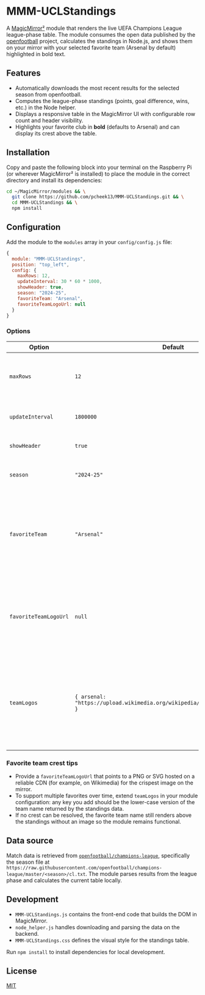 # MMM-UCLStandings

A [MagicMirror²](https://magicmirror.builders/) module that renders the live UEFA Champions League league-phase table. The module consumes the open data published by the [openfootball](https://github.com/openfootball) project, calculates the standings in Node.js, and shows them on your mirror with your selected favorite team (Arsenal by default) highlighted in bold text.

## Features

- Automatically downloads the most recent results for the selected season from openfootball.
- Computes the league-phase standings (points, goal difference, wins, etc.) in the Node helper.
- Displays a responsive table in the MagicMirror UI with configurable row count and header visibility.
- Highlights your favorite club in **bold** (defaults to Arsenal) and can display its crest above the table.

## Installation

Copy and paste the following block into your terminal on the Raspberry Pi (or wherever MagicMirror² is installed) to place the module in the correct directory and install its dependencies:

```bash
cd ~/MagicMirror/modules && \
  git clone https://github.com/pcheek13/MMM-UCLStandings.git && \
  cd MMM-UCLStandings && \
  npm install
```

## Configuration

Add the module to the `modules` array in your `config/config.js` file:

```javascript
{
  module: "MMM-UCLStandings",
  position: "top_left",
  config: {
    maxRows: 12,
    updateInterval: 30 * 60 * 1000,
    showHeader: true,
    season: "2024-25",
    favoriteTeam: "Arsenal",
    favoriteTeamLogoUrl: null
  }
}
```

### Options

| Option | Default | Description |
| ------ | ------- | ----------- |
| `maxRows` | `12` | Number of teams to display. Set to `0` or `null` to show all teams. |
| `updateInterval` | `1800000` | Time in milliseconds between refreshes. |
| `showHeader` | `true` | Show or hide the module header. |
| `season` | `"2024-25"` | Season directory to request from openfootball. |
| `favoriteTeam` | `"Arsenal"` | Team name to emphasize in the table and to show above the standings. Leave empty to disable the favorite display. |
| `favoriteTeamLogoUrl` | `null` | Optional URL to the crest for the favorite team. When omitted the module checks `teamLogos` for a match. |
| `teamLogos` | `{ arsenal: "https://upload.wikimedia.org/wikipedia/en/5/53/Arsenal_FC.svg" }` | Map of lower-case team names to logo URLs. Extend or override this object in your config if you need additional crests. |

### Favorite team crest tips

- Provide a `favoriteTeamLogoUrl` that points to a PNG or SVG hosted on a reliable CDN (for example, on Wikimedia) for the crispest image on the mirror.
- To support multiple favorites over time, extend `teamLogos` in your module configuration: any key you add should be the lower-case version of the team name returned by the standings data.
- If no crest can be resolved, the favorite team name still renders above the standings without an image so the module remains functional.

## Data source

Match data is retrieved from [`openfootball/champions-league`](https://github.com/openfootball/champions-league), specifically the season file at `https://raw.githubusercontent.com/openfootball/champions-league/master/<season>/cl.txt`. The module parses results from the league phase and calculates the current table locally.

## Development

- `MMM-UCLStandings.js` contains the front-end code that builds the DOM in MagicMirror.
- `node_helper.js` handles downloading and parsing the data on the backend.
- `MMM-UCLStandings.css` defines the visual style for the standings table.

Run `npm install` to install dependencies for local development.

## License

[MIT](LICENSE)
